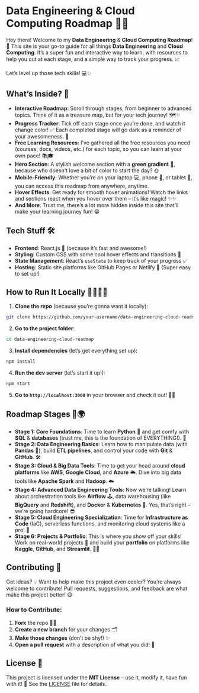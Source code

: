 # Data Engineering & Cloud Computing Roadmap 🚀🌱

Hey there! Welcome to my **Data Engineering** & **Cloud Computing Roadmap**! 🌱 This site is your go-to guide for all things **Data Engineering** and **Cloud Computing**. It’s a super fun and interactive way to learn, with resources to help you out at each stage, and a simple way to track your progress. 📈

Let’s level up those tech skills! 💻✨

## What’s Inside? 🧐

- **Interactive Roadmap**: Scroll through stages, from beginner to advanced topics. Think of it as a treasure map, but for your tech journey! 🗺️✨
- **Progress Tracker**: Tick off each stage once you’re done, and watch it change color! ✅ Each completed stage will go dark as a reminder of your awesomeness. 💪
- **Free Learning Resources**: I’ve gathered all the free resources you need (courses, docs, videos, etc.) for each topic, so you can learn at your own pace! 📚🎓
- **Hero Section**: A stylish welcome section with a **green gradient** 🌿, because who doesn't love a bit of color to start the day? 🌞
- **Mobile-Friendly**: Whether you’re on your laptop 💻, phone 📱, or tablet 📲, you can access this roadmap from anywhere, anytime.
- **Hover Effects**: Get ready for smooth hover animations! Watch the links and sections react when you hover over them – it’s like magic! ✨✨
- **And More**: Trust me, there’s a lot more hidden inside this site that’ll make your learning journey fun! 😁

## Tech Stuff 🛠️

- **Frontend**: React.js 🚀 (because it’s fast and awesome!)
- **Styling**: Custom CSS with some cool hover effects and transitions 🌈
- **State Management**: React’s `useState` to keep track of your progress ✅
- **Hosting**: Static site platforms like GitHub Pages or Netlify 🚀 (Super easy to set up!)

## How to Run It Locally 👨‍💻👩‍💻

1. **Clone the repo** (because you’re gonna want it locally):

```bash
git clone https://github.com/your-username/data-engineering-cloud-roadmap.git
```

2. **Go to the project folder**:

```bash
cd data-engineering-cloud-roadmap
```

3. **Install dependencies** (let’s get everything set up):

```bash
npm install
```

4. **Run the dev server** (let’s start it up!):

```bash
npm start
```

5. **Go to `http://localhost:3000`** in your browser and check it out! 🚀💥

## Roadmap Stages 🌱🌍

- **Stage 1: Core Foundations**: Time to learn **Python** 🐍 and get comfy with **SQL** & **databases** (trust me, this is the foundation of EVERYTHING!). 💾
- **Stage 2: Data Engineering Basics**: Learn how to manipulate data (with **Pandas** 🐼), build **ETL pipelines**, and control your code with **Git** & **GitHub**. 🛠️
- **Stage 3: Cloud & Big Data Tools**: Time to get your head around **cloud platforms** like **AWS**, **Google Cloud**, and **Azure** 🌥️. Dive into big data tools like **Apache Spark** and **Hadoop**. ☁️
- **Stage 4: Advanced Data Engineering Tools**: Now we’re talking! Learn about orchestration tools like **Airflow** 🕹️, data warehousing (like **BigQuery** and **Redshift**), and **Docker** & **Kubernetes** 🐳. Yes, that’s right – we’re going hardcore! 😎
- **Stage 5: Cloud Engineering Specialization**: Time for **Infrastructure as Code** (IaC), serverless functions, and monitoring cloud systems like a pro! 🔧
- **Stage 6: Projects & Portfolio**: This is where you show off your skills! Work on real-world projects 💼 and build your **portfolio** on platforms like **Kaggle**, **GitHub**, and **Streamlit**. 🎉🎨

## Contributing 🤝

Got ideas? 💡 Want to help make this project even cooler? You’re always welcome to contribute! Pull requests, suggestions, and feedback are what make this project better! 😄

### How to Contribute:

1. **Fork** the repo 🦸‍♀️
2. **Create a new branch** for your changes 🗂️
3. **Make those changes** (don’t be shy!) ✨
4. **Open a pull request** with a description of what you did! 🙌

## License 📝

This project is licensed under the **MIT License** – use it, modify it, have fun with it! 🎉 See the [LICENSE](LICENSE) file for details.

